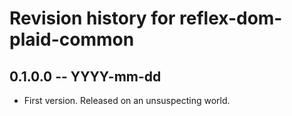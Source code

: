 # Revision history for reflex-dom-plaid-common

## 0.1.0.0 -- YYYY-mm-dd

* First version. Released on an unsuspecting world.

